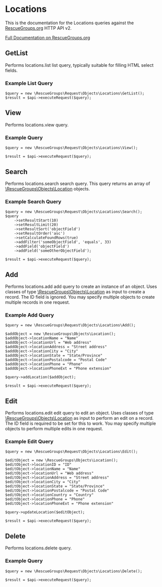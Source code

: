 # Locations

This is the documentation for the Locations queries against the [RescueGroups.org](https://www.rescuegroups.org/) HTTP API v2.

[Full Documentation on RescueGroups.org](https://userguide.rescuegroups.org/display/APIDG/Object+definitions#Objectdefinitions-locations)

## GetList


Performs locations.list list query, typically suitable for filling HTML select fields.

### Example List Query

    $query = new \RescueGroups\Request\Objects\Locations\GetList();
    $result = $api->executeRequest($query);





## View






Performs locations.view query.

### Example Query

    $query = new \RescueGroups\Request\Objects\Locations\View();

    $result = $api->executeRequest($query);


## Search

Performs locations.search search query. This query returns an array of [\RescueGroups\Objects\Location](../../src/Objects/Location.php) objects.

### Example Search Query

    $query = new \RescueGroups\Request\Objects\Locations\Search();
    $query
        ->setResultStart(10)
        ->setResultLimit(20)
        ->setResultSort('objectField')
        ->setResultOrder('asc')
        ->setCalculateFoundRows(true)
        ->addFilter('someObjectField', 'equals', 33)
        ->addField('objectField')
        ->addField('someOtherObjectField');

    $result = $api->executeRequest($query);






## Add




Performs locations.add add query to create an instance of an object. Uses classes of type [\RescueGroups\Objects\Location](../../src/Objects/Location.php) as input to create a record. The ID field is ignored. You may specify multiple objects to create multiple records in one request.

### Example Add Query

    $query = new \RescueGroups\Request\Objects\Locations\Add();

    $addObject = new \RescueGroups\Objects\Location();
    $addObject->locationName = "Name"
    $addObject->locationUrl = "Web address"
    $addObject->locationAddress = "Street address"
    $addObject->locationCity = "City"
    $addObject->locationState = "State/Province"
    $addObject->locationPostalcode = "Postal Code"
    $addObject->locationPhone = "Phone"
    $addObject->locationPhoneExt = "Phone extension"

    $query->addLocation($addObject);

    $result = $api->executeRequest($query);



## Edit



Performs locations.edit edit query to edit an object. Uses classes of type [\RescueGroups\Objects\Location](../../src/Objects/Location.php) as input to perform an edit on a record. The ID field is required to be set for this to work. You may specify multiple objects to perform multiple edits in one request.

### Example Edit Query

    $query = new \RescueGroups\Request\Objects\Locations\Edit();

    $editObject = new \RescueGroups\Objects\Location();
    $editObject->locationID = "ID"
    $editObject->locationName = "Name"
    $editObject->locationUrl = "Web address"
    $editObject->locationAddress = "Street address"
    $editObject->locationCity = "City"
    $editObject->locationState = "State/Province"
    $editObject->locationPostalcode = "Postal Code"
    $editObject->locationCountry = "Country"
    $editObject->locationPhone = "Phone"
    $editObject->locationPhoneExt = "Phone extension"

    $query->updateLocation($editObject);

    $result = $api->executeRequest($query);




## Delete






Performs locations.delete query.

### Example Query

    $query = new \RescueGroups\Request\Objects\Locations\Delete();

    $result = $api->executeRequest($query);


